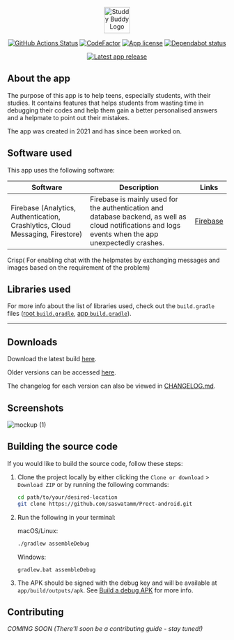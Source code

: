 <p align="center"><img src="art/Logotype/Logotype512.png" alt="Studdy Buddy Logo" height="60px"></p>

<div align="center">

[![GitHub Actions Status](https://img.shields.io/github/workflow/status/EdricChan03/StudyBuddy-android/CI?label=CI&logo=github&style=flat-square)](https://github.com/EdricChan03/StudyBuddy-android/actions?query=workflow%3ACI)
[![CodeFactor](https://www.codefactor.io/repository/github/edricchan03/studybuddy-android/badge?style=flat-square)](https://www.codefactor.io/repository/github/edricchan03/studybuddy-android)
[![App license](https://img.shields.io/github/license/EdricChan03/StudyBuddy-android?style=flat-square)](https://github.com/EdricChan03/StudyBuddy-android/blob/master/LICENSE)
[![Dependabot status](https://flat.badgen.net/dependabot/EdricChan03/StudyBuddy-android?icon=dependabot)](https://dependabot.com)

</div>

<div align="center">

[![Latest app release](https://img.shields.io/github/v/release/EdricChan03/StudyBuddy-android?include_prereleases&sort=semver&style=flat-square)](https://github.com/EdricChan03/StudyBuddy-android/releases/latest)

</div>

## About the app

The purpose of this app is to help teens, especially students, with their studies.
It contains features that helps students from wasting time in debugging their codes and help them gain a better personalised answers and a helpmate to point out their mistakes.

The app was created in 2021 and has since been worked on.

## Software used

This app uses the following software:

Software | Description | Links
---|---|---
Firebase (Analytics, Authentication, Crashlytics, Cloud Messaging, Firestore) | Firebase is mainly used for the authentication and database backend, as well as cloud notifications and logs events when the app unexpectedly crashes. | [Firebase](https://firebase.google.com/)
Crisp( For enabling chat with the helpmates by exchanging messages and images based on the requirement of the problem)
## Libraries used

For more info about the list of libraries used, check out the `build.gradle` files ([root `build.gradle`](build.gradle), [app `build.gradle`](app/build.gradle)).

---

## Downloads

Download the latest build [here](https://github.com/saswatamm/Prect-builds/blob/master/release/com.edricchan.studybuddy-v1.0.0-rc.503.apk).

Older versions can be accessed [here](https://github.com/saswatamm/Prect-builds/blob/master/release).

The changelog for each version can also be viewed in [CHANGELOG.md](/CHANGELOG.md).

## Screenshots

![mockup (1)](https://user-images.githubusercontent.com/72179477/134493815-c9c9ef08-2f1f-4316-b4fc-d48770b38a6a.png)


## Building the source code

If you would like to build the source code, follow these steps:
1. Clone the project locally by either clicking the `Clone or download` > `Download ZIP` or by running the following commands:
   ```bash
   cd path/to/your/desired-location
   git clone https://github.com/saswatamm/Prect-android.git
   ```
2. Run the following in your terminal:
   
   macOS/Linux:
   ```bash
   ./gradlew assembleDebug
   ```
   Windows:
   ```shell
   gradlew.bat assembleDebug
   ```
3. The APK should be signed with the debug key and will be available at `app/build/outputs/apk`. See [Build a debug APK](https://developer.android.com/studio/build/building-cmdline.html#DebugMode) for more info.

## Contributing

_COMING SOON (There'll soon be a contributing guide - stay tuned!)_
